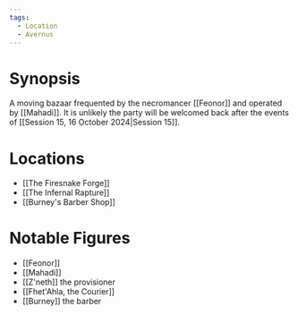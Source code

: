 ```yaml
---
tags:
  - Location
  - Avernus
---
```

# Synopsis
A moving bazaar frequented by the necromancer [[Feonor]] and operated by [[Mahadi]]. It is unlikely the party will be welcomed back after the events of [[Session 15, 16 October 2024|Session 15]].
# Locations
- [[The Firesnake Forge]]
- [[The Infernal Rapture]]
- [[Burney's Barber Shop]]
# Notable Figures
- [[Feonor]]
- [[Mahadi]]
- [[Z'neth]] the provisioner
- [[Fhet'Ahla, the Courier]]
- [[Burney]] the barber